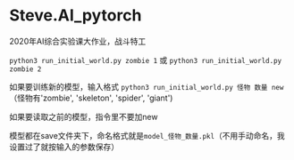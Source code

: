 # Steve.AI_pytorch
2020年AI综合实验课大作业，战斗特工


```python3 run_initial_world.py zombie 1```
或
```python3 run_initial_world.py zombie 2```

如果要训练新的模型，输入格式
```python3 run_initial_world.py 怪物 数量 new```
（怪物有'zombie', 'skeleton', 'spider', 'giant')

如果要读取之前的模型，指令里不要加new

模型都在save文件夹下，命名格式就是```model_怪物_数量.pkl```（不用手动命名，我设置过了就按输入的参数保存）
